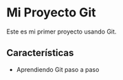    # Mi Proyecto Git

   Este es mi primer proyecto usando Git.

   ## Características
   - Aprendiendo Git paso a paso